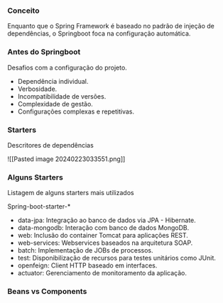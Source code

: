 
### Conceito

Enquanto que o Spring Framework é baseado no padrão de injeção de dependências, o Springboot foca na configuração automática.

### Antes  do Springboot

Desafios com a configuração do projeto.
- Dependência individual.
- Verbosidade.
- Incompatibilidade de versões.
- Complexidade de gestão.
- Configurações complexas e repetitivas.

### Starters

Descritores de dependências

![[Pasted image 20240223033551.png]]


### Alguns Starters

Listagem de alguns starters mais utilizados

Spring-boot-starter-*
- data-jpa: Integração ao banco de dados via JPA - Hibernate.
- data-mongodb: Interação com banco de dados MongoDB.
- web: Inclusão do container  Tomcat para aplicações REST.
- web-services: Webservices baseados na arquitetura SOAP.
- batch: Implementação de JOBs de processos.
- test: Disponibilização de recursos para testes unitários como JUnit.
- openfeign: Client HTTP baseado em interfaces.
- actuator: Gerenciamento de monitoramento da aplicação.


### Beans vs Components


